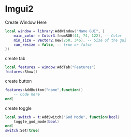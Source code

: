 # Imgui2

Create Window Here
```lua
local window = library:AddWindow("Name GUI", {
	main_color = Color3.fromRGB(41, 74, 122), -- Color
	min_size = Vector2.new(250, 346), -- Size of the gui
	can_resize = false, -- true or false
})
```
create tab
```lua
local features = window:AddTab("Features")
features:Show()
```
create button
```lua
features:AddButton("name",function()
	-- Code here
end)
```
create toggle
```lua
local switch = t:AddSwitch("God Mode", function(bool)
	toggle_god_mode(bool)
end)
switch:Set(true)
```

